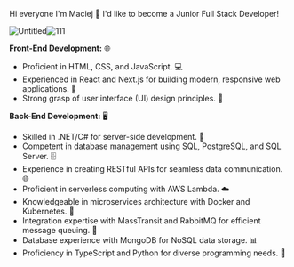 Hi everyone I'm Maciej 👋
I'd like to become a Junior Full Stack Developer!

![Untitled](https://github.com/MaciejTrebacz/MaciejTrebacz/assets/106514256/cec3b8f6-0cca-49d8-a11c-70e63d678597)![111](https://github.com/MaciejTrebacz/MaciejTrebacz/assets/106514256/6dd7aecf-c189-4f3a-8500-a5c2d4cd3c9c)



**Front-End Development:** 🌐
- Proficient in HTML, CSS, and JavaScript. 💻
- Experienced in React and Next.js for building modern, responsive web applications. 🚀
- Strong grasp of user interface (UI) design principles. 🎨

**Back-End Development:** 🖥️
- Skilled in .NET/C# for server-side development. 🧰
- Competent in database management using SQL, PostgreSQL, and SQL Server. 🗄️
- Experience in creating RESTful APIs for seamless data communication. 🌐
- Proficient in serverless computing with AWS Lambda. ☁️
- Knowledgeable in microservices architecture with Docker and Kubernetes. 🐳
- Integration expertise with MassTransit and RabbitMQ for efficient message queuing. 📨
- Database experience with MongoDB for NoSQL data storage. 📊
- Proficiency in TypeScript and Python for diverse programming needs. 🐍
